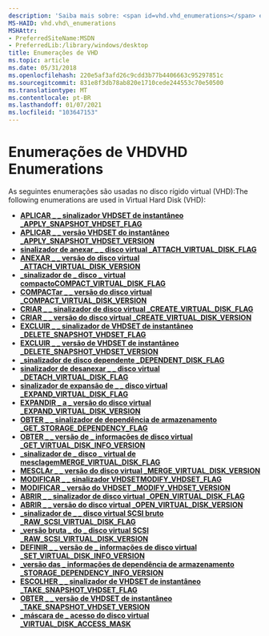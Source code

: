 ```yaml
---
description: 'Saiba mais sobre: <span id=vhd.vhd_enumerations></span> enumerações de VHD'
MS-HAID: vhd.vhd\_enumerations
MSHAttr:
- PreferredSiteName:MSDN
- PreferredLib:/library/windows/desktop
title: Enumerações de VHD
ms.topic: article
ms.date: 05/31/2018
ms.openlocfilehash: 220e5af3afd26c9cdd3b77b4406663c95297851c
ms.sourcegitcommit: 831e8f3db78ab820e1710cede244553c70e50500
ms.translationtype: MT
ms.contentlocale: pt-BR
ms.lasthandoff: 01/07/2021
ms.locfileid: "103647153"
---
```

# <a name="span-idvhdvhd_enumerationsspanvhd-enumerations"></a><span data-ttu-id="ece8c-103"><span id="vhd.vhd_enumerations"></span>Enumerações de VHD</span><span class="sxs-lookup"><span data-stu-id="ece8c-103"><span id="vhd.vhd_enumerations"></span>VHD Enumerations</span></span>

<span data-ttu-id="ece8c-104">As seguintes enumerações são usadas no disco rígido virtual (VHD):</span><span class="sxs-lookup"><span data-stu-id="ece8c-104">The following enumerations are used in Virtual Hard Disk (VHD):</span></span>

-   [<span data-ttu-id="ece8c-105">**APLICAR \_ \_ sinalizador VHDSET de instantâneo \_**</span><span class="sxs-lookup"><span data-stu-id="ece8c-105">**APPLY\_SNAPSHOT\_VHDSET\_FLAG**</span></span>](/windows/win32/api/virtdisk/ne-virtdisk-apply_snapshot_vhdset_flag)
-   [<span data-ttu-id="ece8c-106">**APLICAR \_ \_ versão VHDSET do instantâneo \_**</span><span class="sxs-lookup"><span data-stu-id="ece8c-106">**APPLY\_SNAPSHOT\_VHDSET\_VERSION**</span></span>](/windows/win32/api/virtdisk/ne-virtdisk-apply_snapshot_vhdset_version)
-   [<span data-ttu-id="ece8c-107">**sinalizador de anexar \_ \_ disco virtual \_**</span><span class="sxs-lookup"><span data-stu-id="ece8c-107">**ATTACH\_VIRTUAL\_DISK\_FLAG**</span></span>](/windows/win32/api/virtdisk/ne-virtdisk-attach_virtual_disk_flag)
-   [<span data-ttu-id="ece8c-108">**ANEXAR \_ \_ versão do disco virtual \_**</span><span class="sxs-lookup"><span data-stu-id="ece8c-108">**ATTACH\_VIRTUAL\_DISK\_VERSION**</span></span>](/windows/win32/api/virtdisk/ne-virtdisk-attach_virtual_disk_version)
-   [<span data-ttu-id="ece8c-109">**\_sinalizador de \_ disco \_ virtual compacto**</span><span class="sxs-lookup"><span data-stu-id="ece8c-109">**COMPACT\_VIRTUAL\_DISK\_FLAG**</span></span>](/windows/win32/api/virtdisk/ne-virtdisk-compact_virtual_disk_flag)
-   [<span data-ttu-id="ece8c-110">**COMPACTar \_ \_ versão do disco virtual \_**</span><span class="sxs-lookup"><span data-stu-id="ece8c-110">**COMPACT\_VIRTUAL\_DISK\_VERSION**</span></span>](/windows/win32/api/virtdisk/ne-virtdisk-compact_virtual_disk_version)
-   [<span data-ttu-id="ece8c-111">**CRIAR \_ \_ sinalizador de disco virtual \_**</span><span class="sxs-lookup"><span data-stu-id="ece8c-111">**CREATE\_VIRTUAL\_DISK\_FLAG**</span></span>](/windows/win32/api/virtdisk/ne-virtdisk-create_virtual_disk_flag)
-   [<span data-ttu-id="ece8c-112">**CRIAR \_ \_ versão do disco virtual \_**</span><span class="sxs-lookup"><span data-stu-id="ece8c-112">**CREATE\_VIRTUAL\_DISK\_VERSION**</span></span>](/windows/win32/api/virtdisk/ne-virtdisk-create_virtual_disk_version)
-   [<span data-ttu-id="ece8c-113">**EXCLUIR \_ \_ sinalizador de VHDSET de instantâneo \_**</span><span class="sxs-lookup"><span data-stu-id="ece8c-113">**DELETE\_SNAPSHOT\_VHDSET\_FLAG**</span></span>](/windows/win32/api/virtdisk/ne-virtdisk-delete_snapshot_vhdset_flag)
-   [<span data-ttu-id="ece8c-114">**EXCLUIR \_ \_ versão de VHDSET de instantâneo \_**</span><span class="sxs-lookup"><span data-stu-id="ece8c-114">**DELETE\_SNAPSHOT\_VHDSET\_VERSION**</span></span>](/windows/win32/api/virtdisk/ne-virtdisk-delete_snapshot_vhdset_version)
-   [<span data-ttu-id="ece8c-115">**\_sinalizador de disco dependente \_**</span><span class="sxs-lookup"><span data-stu-id="ece8c-115">**DEPENDENT\_DISK\_FLAG**</span></span>](/windows/win32/api/virtdisk/ne-virtdisk-dependent_disk_flag)
-   [<span data-ttu-id="ece8c-116">**sinalizador de desanexar \_ \_ disco virtual \_**</span><span class="sxs-lookup"><span data-stu-id="ece8c-116">**DETACH\_VIRTUAL\_DISK\_FLAG**</span></span>](/windows/win32/api/virtdisk/ne-virtdisk-detach_virtual_disk_flag)
-   [<span data-ttu-id="ece8c-117">**sinalizador de expansão de \_ \_ disco virtual \_**</span><span class="sxs-lookup"><span data-stu-id="ece8c-117">**EXPAND\_VIRTUAL\_DISK\_FLAG**</span></span>](/windows/win32/api/virtdisk/ne-virtdisk-expand_virtual_disk_flag)
-   [<span data-ttu-id="ece8c-118">**EXPANDIR \_ a \_ versão do disco virtual \_**</span><span class="sxs-lookup"><span data-stu-id="ece8c-118">**EXPAND\_VIRTUAL\_DISK\_VERSION**</span></span>](/windows/win32/api/virtdisk/ne-virtdisk-expand_virtual_disk_version)
-   [<span data-ttu-id="ece8c-119">**OBTER \_ \_ sinalizador de dependência de armazenamento \_**</span><span class="sxs-lookup"><span data-stu-id="ece8c-119">**GET\_STORAGE\_DEPENDENCY\_FLAG**</span></span>](/windows/win32/api/virtdisk/ne-virtdisk-get_storage_dependency_flag)
-   [<span data-ttu-id="ece8c-120">**OBTER \_ \_ versão de \_ informações de disco virtual \_**</span><span class="sxs-lookup"><span data-stu-id="ece8c-120">**GET\_VIRTUAL\_DISK\_INFO\_VERSION**</span></span>](/windows/win32/api/virtdisk/ne-virtdisk-get_virtual_disk_info_version)
-   [<span data-ttu-id="ece8c-121">**\_sinalizador de \_ disco \_ virtual de mesclagem**</span><span class="sxs-lookup"><span data-stu-id="ece8c-121">**MERGE\_VIRTUAL\_DISK\_FLAG**</span></span>](/windows/win32/api/virtdisk/ne-virtdisk-merge_virtual_disk_flag)
-   [<span data-ttu-id="ece8c-122">**MESCLAr \_ \_ versão do disco virtual \_**</span><span class="sxs-lookup"><span data-stu-id="ece8c-122">**MERGE\_VIRTUAL\_DISK\_VERSION**</span></span>](/windows/win32/api/virtdisk/ne-virtdisk-merge_virtual_disk_version)
-   [<span data-ttu-id="ece8c-123">**MODIFICAR \_ \_ sinalizador VHDSET**</span><span class="sxs-lookup"><span data-stu-id="ece8c-123">**MODIFY\_VHDSET\_FLAG**</span></span>](/windows/win32/api/virtdisk/ne-virtdisk-modify_vhdset_flag)
-   [<span data-ttu-id="ece8c-124">**MODIFICAR \_ versão do VHDSET \_**</span><span class="sxs-lookup"><span data-stu-id="ece8c-124">**MODIFY\_VHDSET\_VERSION**</span></span>](/windows/win32/api/virtdisk/ne-virtdisk-modify_vhdset_version)
-   [<span data-ttu-id="ece8c-125">**ABRIR \_ \_ sinalizador de disco virtual \_**</span><span class="sxs-lookup"><span data-stu-id="ece8c-125">**OPEN\_VIRTUAL\_DISK\_FLAG**</span></span>](/windows/win32/api/virtdisk/ne-virtdisk-open_virtual_disk_flag)
-   [<span data-ttu-id="ece8c-126">**ABRIR \_ \_ versão do disco virtual \_**</span><span class="sxs-lookup"><span data-stu-id="ece8c-126">**OPEN\_VIRTUAL\_DISK\_VERSION**</span></span>](/windows/win32/api/virtdisk/ne-virtdisk-open_virtual_disk_version)
-   [<span data-ttu-id="ece8c-127">**\_sinalizador de \_ \_ disco virtual SCSI bruto \_**</span><span class="sxs-lookup"><span data-stu-id="ece8c-127">**RAW\_SCSI\_VIRTUAL\_DISK\_FLAG**</span></span>](/windows/win32/api/virtdisk/ne-virtdisk-raw_scsi_virtual_disk_flag)
-   [<span data-ttu-id="ece8c-128">**\_versão bruta \_ do \_ disco virtual SCSI \_**</span><span class="sxs-lookup"><span data-stu-id="ece8c-128">**RAW\_SCSI\_VIRTUAL\_DISK\_VERSION**</span></span>](/windows/win32/api/virtdisk/ne-virtdisk-raw_scsi_virtual_disk_version)
-   [<span data-ttu-id="ece8c-129">**DEFINIR \_ \_ versão de \_ informações de disco virtual \_**</span><span class="sxs-lookup"><span data-stu-id="ece8c-129">**SET\_VIRTUAL\_DISK\_INFO\_VERSION**</span></span>](/windows/win32/api/virtdisk/ne-virtdisk-set_virtual_disk_info_version)
-   [<span data-ttu-id="ece8c-130">**\_versão das \_ informações de dependência de armazenamento \_**</span><span class="sxs-lookup"><span data-stu-id="ece8c-130">**STORAGE\_DEPENDENCY\_INFO\_VERSION**</span></span>](/windows/win32/api/virtdisk/ne-virtdisk-storage_dependency_info_version)
-   [<span data-ttu-id="ece8c-131">**ESCOLHER \_ \_ sinalizador de VHDSET de instantâneo \_**</span><span class="sxs-lookup"><span data-stu-id="ece8c-131">**TAKE\_SNAPSHOT\_VHDSET\_FLAG**</span></span>](/windows/win32/api/virtdisk/ne-virtdisk-take_snapshot_vhdset_flag)
-   [<span data-ttu-id="ece8c-132">**OBTER \_ \_ versão de VHDSET de instantâneo \_**</span><span class="sxs-lookup"><span data-stu-id="ece8c-132">**TAKE\_SNAPSHOT\_VHDSET\_VERSION**</span></span>](/windows/win32/api/virtdisk/ne-virtdisk-take_snapshot_vhdset_version)
-   [<span data-ttu-id="ece8c-133">**\_máscara de \_ acesso do disco virtual \_**</span><span class="sxs-lookup"><span data-stu-id="ece8c-133">**VIRTUAL\_DISK\_ACCESS\_MASK**</span></span>](/openspecs/windows_protocols/ms-vds/4fa2f54d-00b3-4cd9-b673-a6b8d64ed57f)

 

 
